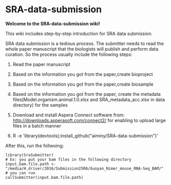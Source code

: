 # SRA-data-submission

**Welcome to the SRA-data-submission wiki!**

This wiki includes step-by-step introduction for SRA data submission. 

SRA data submission is a tedious process. The submitter needs to read the whole paper manuscript that the biologists will publish and perform data curation. So the process usually include the following steps:

1. Read the paper manuscript

1. Based on the information you got from the paper,create bioproject

1. Based on the information you got from the paper,create biosample

1. Based on the information you got from the paper, create the metadata files(Model.organism.animal.1.0.xlsx and SRA_metadata_acc.xlsx in data directory) for the samples

1. Download and install Aspera Connect software from: http://downloads.asperasoft.com/connect2/ for enabling to upload large files in a batch manner

1. R -e 'library(devtools);install_github("aiminy/SRA-data-submission")'

After this, run the follwoing:
```{r}
library(SraSubmitter)
# Ex: you put your bam files in the following directory
input.bam.file.path <- "/media/H_driver/2016/Submission2SRA/Guoyan_Nimer_mouse_RNA-Seq_BAM/"
# you can run
callSubmitter(input.bam.file.path)
```

